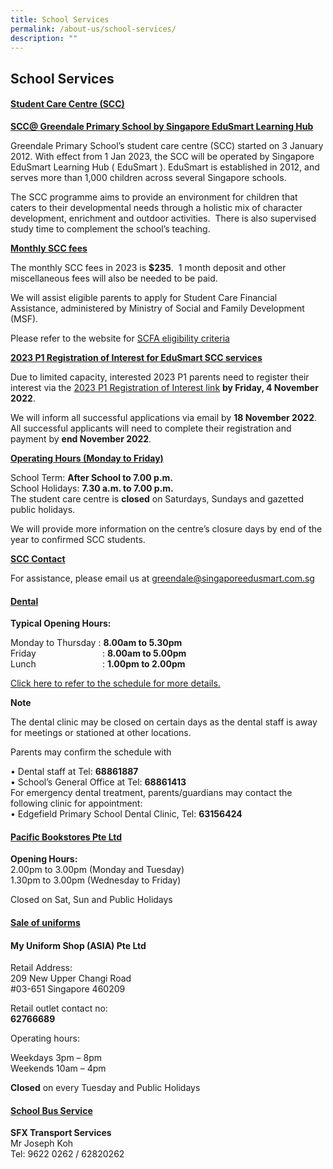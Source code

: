 ```yaml
---
title: School Services
permalink: /about-us/school-services/
description: ""
---
```

## **School Services**

#### **<u>Student Care Centre (SCC)</u>**

 
**<u>SCC@ Greendale Primary School by Singapore EduSmart Learning Hub</u>**

Greendale Primary School’s student care centre (SCC) started on 3 January 2012. With effect from 1 Jan 2023, the SCC will be operated by Singapore EduSmart Learning Hub ( EduSmart ). EduSmart is established in 2012, and serves more than 1,000 children across several Singapore schools.  

  

The SCC programme aims to provide an environment for children that caters to their developmental needs through a holistic mix of character development, enrichment and outdoor activities.  There is also supervised study time to complement the school’s teaching.

  

**<u>Monthly SCC fees</u>**

The monthly SCC fees in 2023 is **$235**.  1 month deposit and other miscellaneous fees will also be needed to be paid.   

  

We will assist eligible parents to apply for Student Care Financial Assistance, administered by Ministry of Social and Family Development (MSF).  

  

Please refer to the website for [SCFA eligibility criteria](https://www.msf.gov.sg/Comcare/Pages/ComCare-Student-Care-Subsidies.aspx) 

  

**<u>2023 P1 Registration of Interest for EduSmart SCC services</u>**  

  

Due to limited capacity, interested 2023 P1 parents need to register their interest via the [2023 P1 Registration of Interest link](https://zfrmz.com/mQuMnl2rDhgfLWSqCDFK) **by Friday, 4 November 2022**.

  

We will inform all successful applications via email by **18 November 2022**.  All successful applicants will need to complete their registration and payment by **end November 2022**.

  

**<u>Operating Hours (Monday to Friday)</u>**  

  

School Term: **After School to 7.00 p.m.**<br>
School Holidays: **7.30 a.m. to 7.00 p.m.**<br>
The student care centre is **closed** on Saturdays, Sundays and gazetted public holidays.

  

We will provide more information on the centre’s closure days by end of the year to confirmed SCC students.

  

**<u>SCC Contact</u>**  

  

For assistance, please email us at [greendale@singaporeedusmart.com.sg](mailto:greendale@singaporeedusmart.com.sg)  

  

#### **<u>Dental</u>**

  

**Typical Opening Hours:**  

  

Monday to Thursday : **8.00am to 5.30pm**<br>
Friday                           : **8.00am to 5.00pm**<br>[](/files/GDPS%20DENTAL%20SCHEDULE%20SEP%202022.pdf)
Lunch                           : **1.00pm to 2.00pm**

  

[Click here to refer to the schedule for more details.](/files/GDPS%20DENTAL%20SCHEDULE%20SEP%202022.pdf)

  

**Note**

The dental clinic may be closed on certain days as the dental staff is away for meetings or stationed at other locations.

  

Parents may confirm the schedule with

• Dental staff at Tel: **68861887** <br>
• School’s General Office at Tel: **68861413**<br>
 For emergency dental treatment, parents/guardians may contact the following clinic for appointment:<br>
• Edgefield Primary School Dental Clinic, Tel: **63156424**

  

#### **<u>Pacific Bookstores Pte Ltd</u>**  

  

**Opening Hours:**<br>
2.00pm to 3.00pm (Monday and Tuesday)<br>
1.30pm to 3.00pm (Wednesday to Friday)

  

Closed on Sat, Sun and Public Holidays

  

  

#### **<u>Sale of uniforms</u>**  

  

#### **My Uniform Shop (ASIA) Pte Ltd**

  

Retail Address:<br>
209 New Upper Changi Road<br>
#03-651 Singapore 460209

  

Retail outlet contact no:<br>
**62766689**

  

Operating hours:<br>

Weekdays 3pm – 8pm<br>
Weekends 10am – 4pm

  

**Closed** on every Tuesday and Public Holidays

  

#### **<u>School Bus Service</u>**

**SFX Transport Services**<br>
Mr Joseph Koh<br>
Tel: 9622 0262 / 62820262